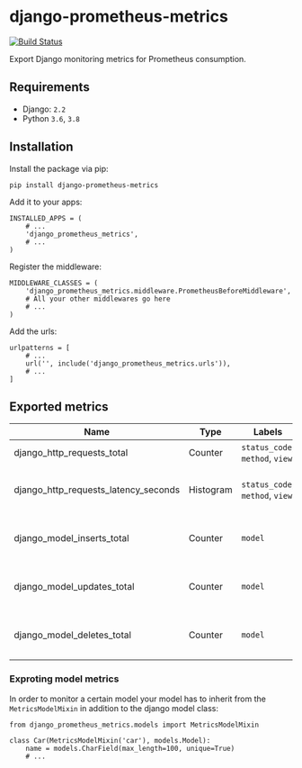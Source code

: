 # django-prometheus-metrics
[![Build Status](https://travis-ci.com/Jimdo/django-prometheus-metrics.svg?token=1djnvUyMgtcVefCz54T4&branch=master)](https://travis-ci.com/Jimdo/django-prometheus-metrics)

Export Django monitoring metrics for Prometheus consumption.

## Requirements
* Django: `2.2`
* Python `3.6`, `3.8`

## Installation

Install the package via pip:
```
pip install django-prometheus-metrics
```

Add it to your apps:
```
INSTALLED_APPS = (
    # ...
    'django_prometheus_metrics',
    # ...
)
```

Register the middleware:
```
MIDDLEWARE_CLASSES = (
    'django_prometheus_metrics.middleware.PrometheusBeforeMiddleware',
    # All your other middlewares go here
    # ...
)
```

Add the urls:
```
urlpatterns = [
    # ...
    url('', include('django_prometheus_metrics.urls')),
    # ...
]
```

## Exported metrics

Name | Type | Labels | Description
---- | ---- | ------ | -----------
django_http_requests_total | Counter | `status_code`, `method`, `view` | Total count of requests
django_http_requests_latency_seconds | Histogram | `status_code`, `method`, `view` | Histogram of requests processing time
django_model_inserts_total | Counter | `model` | Number of inserts on a certain model
django_model_updates_total | Counter | `model` | Number of updates on a certain model
django_model_deletes_total | Counter | `model` | Number of deletes on a certain model

### Exproting model metrics
In order to monitor a certain model your model has to inherit from the `MetricsModelMixin` in addition to the django model class:

```
from django_prometheus_metrics.models import MetricsModelMixin

class Car(MetricsModelMixin('car'), models.Model):
    name = models.CharField(max_length=100, unique=True)
    # ...
```

